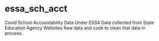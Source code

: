 # essa_sch_acct
Covid School Accountability Data Under ESSA
Data collected from State Education Agency Websites
Raw data and code to clean that data in process.
